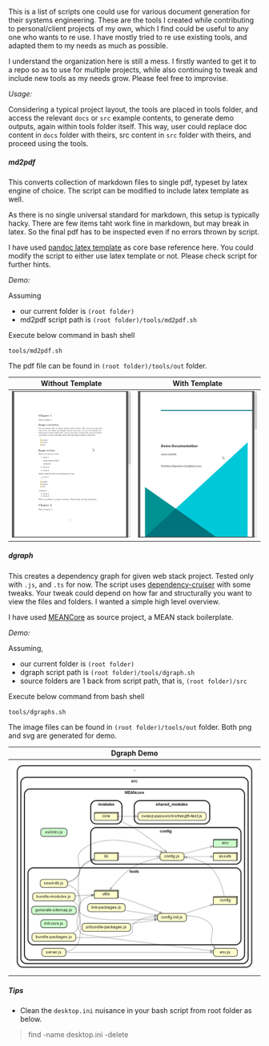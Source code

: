 This is a list of scripts one could use for various document generation for their systems engineering. These are the tools I created while contributing to personal/client projects of my own, which I find could be useful to any one who wants to re use. I have mostly tried to re use existing tools, and adapted them to my needs as much as possible. 

I understand the organization here is still a mess. I firstly wanted to get it to a repo so as to use for multiple projects, while also continuing to tweak and include new tools as my needs grow. Please feel free to improvise. 

_Usage:_

Considering a typical project layout, the tools are placed in tools folder, and access the relevant `docs` or `src` example contents, to generate demo outputs, again within tools folder itself. This way, user could replace doc content in `docs` folder with theirs, src content in `src` folder with theirs, and proceed using the tools. 


##### md2pdf

This converts collection of markdown files to single pdf, typeset by latex engine of choice. The script can be modified to include latex template as well. 

As there is no single universal standard for markdown, this setup is typically hacky. There are few items taht work fine in markdown, but may break in latex. So the final pdf has to be inspected even if no errors thrown by script. 

I have used [pandoc latex template](https://github.com/Wandmalfarbe/pandoc-latex-template) as core base reference here. You could modify the script to either use latex template or not. Please check script for further hints.

_Demo:_

Assuming
* our current folder is `(root folder)`
* md2pdf script path is `(root folder)/tools/md2pdf.sh`

Execute below command in bash shell
```
tools/md2pdf.sh
```

The pdf file can be found in `(root folder)/tools/out` folder. 

| Without Template | With Template |
|---|---|
| <img src="docs/assets/md2pdf_demo01.png" width="350"> | <img src="docs/assets/md2pdf_demo02.png" width="350"> |


##### dgraph

This creates a dependency graph for given web stack project. Tested only with `.js`, and `.ts` for now. The script uses [dependency-cruiser](https://github.com/sverweij/dependency-cruiser) with some tweaks. Your tweak could depend on how far and structurally you want to view the files and folders. I wanted a simple high level overview. 

I have used [MEANCore](https://github.com/mrdav30/MEANcore) as source project, a MEAN stack boilerplate.

_Demo:_

Assuming, 
* our current folder is `(root folder)`
* dgraph script path is `(root folder)/tools/dgraph.sh`
* source folders are 1 back from script path, that is, `(root folder)/src`

Execute below command from bash shell
```
tools/dgraphs.sh
```

The image files can be found in `(root folder)/tools/out` folder. Both png and svg are generated for demo.

| Dgraph Demo |
|---|
| <img src="tools/out/test.png" width="500"> |


##### Tips

* Clean the `desktop.ini` nuisance in your bash script from root folder as below. 

> find -name desktop.ini -delete






